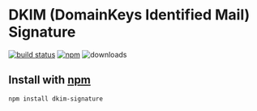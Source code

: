 # DKIM (DomainKeys Identified Mail) Signature
[![build status](http://img.shields.io/travis/jhermsmeier/node-dkim-signature.svg?style=flat)](http://travis-ci.org/jhermsmeier/node-dkim-signature)
[![npm](http://img.shields.io/npm/v/dkim-signature.svg?style=flat)](https://npmjs.org/dkim-signature)
![downloads](http://img.shields.io/npm/dm/dkim-signature.svg?style=flat)

## Install with [npm](//npmjs.org)
```
npm install dkim-signature
```
